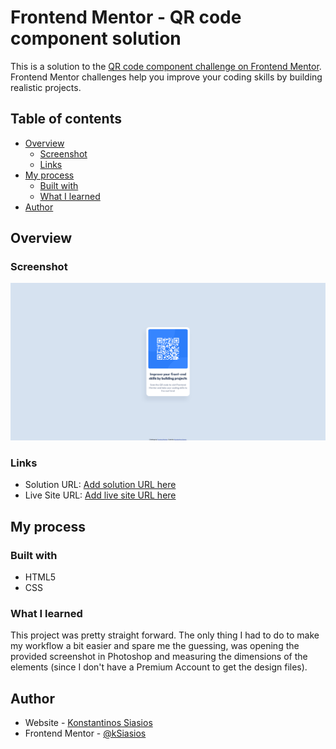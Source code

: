 # Frontend Mentor - QR code component solution

This is a solution to the [QR code component challenge on Frontend Mentor](https://www.frontendmentor.io/challenges/qr-code-component-iux_sIO_H). Frontend Mentor challenges help you improve your coding skills by building realistic projects.

## Table of contents

- [Overview](#overview)
  - [Screenshot](#screenshot)
  - [Links](#links)
- [My process](#my-process)
  - [Built with](#built-with)
  - [What I learned](#what-i-learned)
- [Author](#author)

<!-- **Note: Delete this note and update the table of contents based on what sections you keep.** -->

## Overview

### Screenshot

![](./solution/screenshot_desktop.png)

### Links

- Solution URL: [Add solution URL here](https://your-solution-url.com)
- Live Site URL: [Add live site URL here](https://your-live-site-url.com)

## My process

### Built with

- HTML5
- CSS

### What I learned

This project was pretty straight forward. The only thing I had to do to make my workflow a bit easier and spare me the guessing, was opening the provided screenshot in Photoshop and measuring the dimensions of the elements (since I don't have a Premium Account to get the design files).

## Author

- Website - [Konstantinos Siasios](https://www.your-site.com)
- Frontend Mentor - [@kSiasios](https://www.frontendmentor.io/profile/kSiasios)
